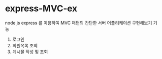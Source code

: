# express-MVC-ex

node js express 를 이용하여 MVC 패턴의 간단한 서버 어플리케이션 구현해보기
기능
1. 로그인
2. 회원목록 조회 
3. 계시물 작성 및 조회
